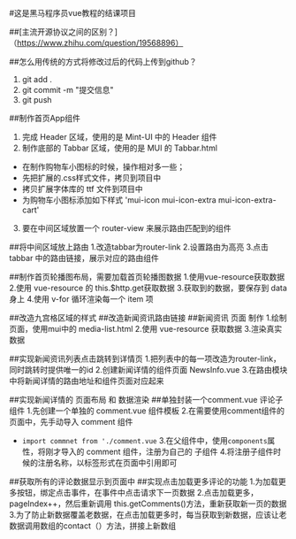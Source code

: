 #这是黑马程序员vue教程的结课项目

##[主流开源协议之间的区别？]（https://www.zhihu.com/question/19568896）

##怎么用传统的方式将修改过后的代码上传到github？
1. git add .
2. git commit -m "提交信息"
3. git push

##制作首页App组件
1. 完成 Header 区域，使用的是 Mint-UI 中的 Header 组件
2. 制作底部的 Tabbar 区域，使用的是 MUI 的 Tabbar.html
 + 在制作购物车小图标的时候，操作相对多一些；
 + 先把扩展的.css样式文件，拷贝到项目中
 + 拷贝扩展字体库的 ttf 文件到项目中
 + 为购物车小图标添加如下样式 'mui-icon mui-icon-extra mui-icon-extra-cart'
3. 要在中间区域放置一个 router-view 来展示路由匹配到的组件

##将中间区域放上路由
1.改造tabbar为router-link
2.设置路由为高亮
3.点击 tabbar 中的路由链接，展示对应的路由组件

##制作首页轮播图布局，需要加载首页轮播图数据
1.使用vue-resource获取数据
2.使用 vue-resource 的 this.$http.get获取数据
3.获取到的数据，要保存到 data 身上
4.使用 v-for 循环渲染每一个 item 项

##改造九宫格区域的样式
##改造新闻资讯路由链接
##新闻资讯 页面 制作
1.绘制页面，使用mui中的 media-list.html
2.使用 vue-resource 获取数据
3.渲染真实数据

##实现新闻资讯列表点击跳转到详情页
1.把列表中的每一项改造为router-link，同时跳转时提供唯一的id
2.创建新闻详情的组件页面 NewsInfo.vue
3.在路由模块中将新闻详情的路由地址和组件页面对应起来

##实现新闻详情的 页面布局 和 数据渲染
##单独封装一个comment.vue 评论子组件
1.先创建一个单独的 comment.vue 组件模板
2.在需要使用comment组件的页面中，先手动导入 comment 组件
 + `import commnet from './comment.vue`
3.在父组件中，使用`components`属性，将刚才导入的 comment 组件，注册为自己的 子组件
4.将注册子组件时候的注册名称，以标签形式在页面中引用即可

##获取所有的评论数据显示到页面中
##实现点击加载更多评论的功能
1.为加载更多按钮，绑定点击事件，在事件中点击请求下一页数据
2.点击加载更多，pageIndex++，然后重新调用 this.getComments()方法，重新获取新一页的数据
3.为了防止新数据覆盖老数据，在点击加载更多时，每当获取到新数据，应该让老数据调用数组的contact（）方法，拼接上新数组











